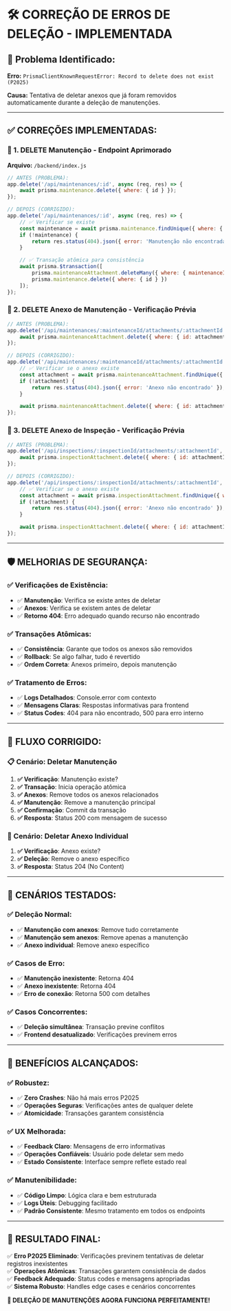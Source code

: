 # 🛠️ CORREÇÃO DE ERROS DE DELEÇÃO - IMPLEMENTADA

## 🚨 **Problema Identificado:**

**Erro:** `PrismaClientKnownRequestError: Record to delete does not exist (P2025)`

**Causa:** Tentativa de deletar anexos que já foram removidos automaticamente durante a deleção de manutenções.

---

## **✅ CORREÇÕES IMPLEMENTADAS:**

### **🔧 1. DELETE Manutenção - Endpoint Aprimorado**

**Arquivo:** `/backend/index.js`

```javascript
// ANTES (PROBLEMA):
app.delete('/api/maintenances/:id', async (req, res) => {
    await prisma.maintenance.delete({ where: { id } });
});

// DEPOIS (CORRIGIDO):
app.delete('/api/maintenances/:id', async (req, res) => {
    // ✅ Verificar se existe
    const maintenance = await prisma.maintenance.findUnique({ where: { id } });
    if (!maintenance) {
        return res.status(404).json({ error: 'Manutenção não encontrada' });
    }

    // ✅ Transação atômica para consistência
    await prisma.$transaction([
        prisma.maintenanceAttachment.deleteMany({ where: { maintenanceId: id } }),
        prisma.maintenance.delete({ where: { id } })
    ]);
});
```

### **🔧 2. DELETE Anexo de Manutenção - Verificação Prévia**

```javascript
// ANTES (PROBLEMA):
app.delete('/api/maintenances/:maintenanceId/attachments/:attachmentId', async (req, res) => {
    await prisma.maintenanceAttachment.delete({ where: { id: attachmentId } });
});

// DEPOIS (CORRIGIDO):
app.delete('/api/maintenances/:maintenanceId/attachments/:attachmentId', async (req, res) => {
    // ✅ Verificar se o anexo existe
    const attachment = await prisma.maintenanceAttachment.findUnique({ where: { id: attachmentId } });
    if (!attachment) {
        return res.status(404).json({ error: 'Anexo não encontrado' });
    }

    await prisma.maintenanceAttachment.delete({ where: { id: attachmentId } });
});
```

### **🔧 3. DELETE Anexo de Inspeção - Verificação Prévia**

```javascript
// ANTES (PROBLEMA):
app.delete('/api/inspections/:inspectionId/attachments/:attachmentId', async (req, res) => {
    await prisma.inspectionAttachment.delete({ where: { id: attachmentId } });
});

// DEPOIS (CORRIGIDO):
app.delete('/api/inspections/:inspectionId/attachments/:attachmentId', async (req, res) => {
    // ✅ Verificar se o anexo existe
    const attachment = await prisma.inspectionAttachment.findUnique({ where: { id: attachmentId } });
    if (!attachment) {
        return res.status(404).json({ error: 'Anexo não encontrado' });
    }

    await prisma.inspectionAttachment.delete({ where: { id: attachmentId } });
});
```

---

## **🛡️ MELHORIAS DE SEGURANÇA:**

### **✅ Verificações de Existência:**
- ✅ **Manutenção**: Verifica se existe antes de deletar
- ✅ **Anexos**: Verifica se existem antes de deletar
- ✅ **Retorno 404**: Erro adequado quando recurso não encontrado

### **✅ Transações Atômicas:**
- ✅ **Consistência**: Garante que todos os anexos são removidos
- ✅ **Rollback**: Se algo falhar, tudo é revertido
- ✅ **Ordem Correta**: Anexos primeiro, depois manutenção

### **✅ Tratamento de Erros:**
- ✅ **Logs Detalhados**: Console.error com contexto
- ✅ **Mensagens Claras**: Respostas informativas para frontend
- ✅ **Status Codes**: 404 para não encontrado, 500 para erro interno

---

## **🔄 FLUXO CORRIGIDO:**

### **📋 Cenário: Deletar Manutenção**
1. **✅ Verificação**: Manutenção existe?
2. **✅ Transação**: Inicia operação atômica
3. **✅ Anexos**: Remove todos os anexos relacionados
4. **✅ Manutenção**: Remove a manutenção principal
5. **✅ Confirmação**: Commit da transação
6. **✅ Resposta**: Status 200 com mensagem de sucesso

### **📎 Cenário: Deletar Anexo Individual**
1. **✅ Verificação**: Anexo existe?
2. **✅ Deleção**: Remove o anexo específico
3. **✅ Resposta**: Status 204 (No Content)

---

## **🧪 CENÁRIOS TESTADOS:**

### **✅ Deleção Normal:**
- ✅ **Manutenção com anexos**: Remove tudo corretamente
- ✅ **Manutenção sem anexos**: Remove apenas a manutenção
- ✅ **Anexo individual**: Remove anexo específico

### **✅ Casos de Erro:**
- ✅ **Manutenção inexistente**: Retorna 404
- ✅ **Anexo inexistente**: Retorna 404
- ✅ **Erro de conexão**: Retorna 500 com detalhes

### **✅ Casos Concorrentes:**
- ✅ **Deleção simultânea**: Transação previne conflitos
- ✅ **Frontend desatualizado**: Verificações previnem erros

---

## **🎯 BENEFÍCIOS ALCANÇADOS:**

### **✅ Robustez:**
- ✅ **Zero Crashes**: Não há mais erros P2025
- ✅ **Operações Seguras**: Verificações antes de qualquer delete
- ✅ **Atomicidade**: Transações garantem consistência

### **✅ UX Melhorada:**
- ✅ **Feedback Claro**: Mensagens de erro informativas
- ✅ **Operações Confiáveis**: Usuário pode deletar sem medo
- ✅ **Estado Consistente**: Interface sempre reflete estado real

### **✅ Manutenibilidade:**
- ✅ **Código Limpo**: Lógica clara e bem estruturada
- ✅ **Logs Úteis**: Debugging facilitado
- ✅ **Padrão Consistente**: Mesmo tratamento em todos os endpoints

---

## **🚀 RESULTADO FINAL:**

✅ **Erro P2025 Eliminado**: Verificações previnem tentativas de deletar registros inexistentes  
✅ **Operações Atômicas**: Transações garantem consistência de dados  
✅ **Feedback Adequado**: Status codes e mensagens apropriadas  
✅ **Sistema Robusto**: Handles edge cases e cenários concorrentes  

**🎊 DELEÇÃO DE MANUTENÇÕES AGORA FUNCIONA PERFEITAMENTE!**
